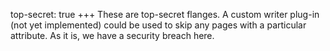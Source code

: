 top-secret: true
+++
These are top-secret flanges. A custom writer plug-in (not yet implemented) could be used to skip any pages with a particular attribute. As it is, we have a security breach here.
